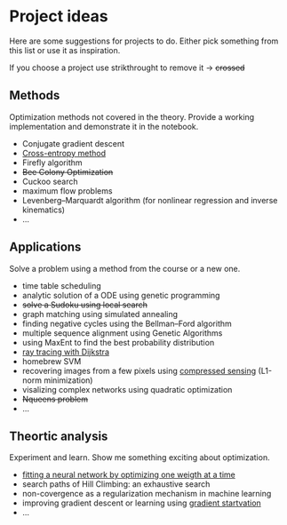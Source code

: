 # Project ideas

Here are some suggestions for projects to do. Either pick something from this list or use it as inspiration.

If you choose a project use strikthrought to remove it -> ~~crossed~~

## Methods

Optimization methods not covered in the theory. Provide a working implementation and demonstrate it in the notebook.

- Conjugate gradient descent
- [Cross-entropy method](https://en.wikipedia.org/wiki/Cross-Entropy_Method)
- Firefly algorithm
- ~~Bee Colony Optimization~~
- Cuckoo search
- maximum flow problems
- Levenberg–Marquardt algorithm (for nonlinear regression and inverse kinematics)
- ...

## Applications

Solve a problem using a method from the course or a new one.

- time table scheduling
- analytic solution of a ODE using genetic programming
- ~~solve a Sudoku using local search~~
- graph matching using simulated annealing
- finding negative cycles using the Bellman–Ford algorithm
- multiple sequence alignment using Genetic Algorithms
- using MaxEnt to find the best probability distribution
- [ray tracing with Dijkstra](https://blog.evjang.com/2018/08/dijkstras.html)
- homebrew SVM
- recovering images from a few pixels using [compressed sensing](https://www.youtube.com/watch?v=SbU1pahbbkc) (L1-norm minimization)
- visalizing complex networks using quadratic optimization
- ~~Nqueens problem~~
- ...

## Theortic analysis

Experiment and learn. Show me something exciting about optimization.

- [fitting a neural network by optimizing one weigth at a time](http://arxiv.org/abs/2005.05955)
- search paths of Hill Climbing: an exhaustive search
- non-covergence as a regularization mechanism in machine learning
- improving gradient descent or learning using [gradient startvation](https://mohammadpz.github.io/GradientStarvation.html)
- ...

